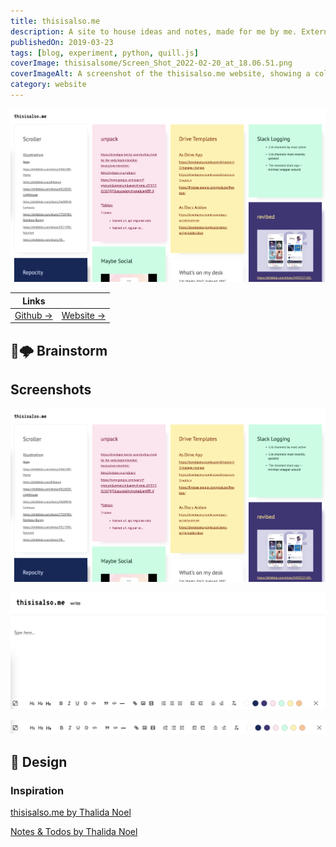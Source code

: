 ```yaml
---
title: thisisalso.me
description: A site to house ideas and notes, made for me by me. External consumption welcome, but not my primary focus.
publishedOn: 2019-03-23
tags: [blog, experiment, python, quill.js]
coverImage: thisisalsome/Screen_Shot_2022-02-20_at_18.06.51.png
coverImageAlt: A screenshot of the thisisalso.me website, showing a collection of notes
category: website
---
```


![Screen Shot 2022-02-20 at 18.06.51.png](thisisalsome/Screen_Shot_2022-02-20_at_18.06.51.png)

| Links | |
| ------ | ------- |
| [Github →](https://github.com/thalida/thisisalso.me) |  [Website →](https://thisisalso.me/) |


## 🧠🌩️ Brainstorm


## Screenshots

![Screen Shot 2022-02-20 at 18.06.51.png](thisisalsome/Screen_Shot_2022-02-20_at_18.06.51.png)

![Screen Shot 2022-02-20 at 18.13.38.png](thisisalsome/Screen_Shot_2022-02-20_at_18.13.38.png)

![Screen Shot 2022-02-20 at 18.12.36.png](thisisalsome/Screen_Shot_2022-02-20_at_18.12.36.png)


## 🎨 Design


### Inspiration

[thisisalso.me by Thalida Noel](https://dribbble.com/thalida/collections/1034418-thisisalso-me)

[Notes & Todos by Thalida Noel](https://dribbble.com/thalida/collections/967810-Notes-Todos)

